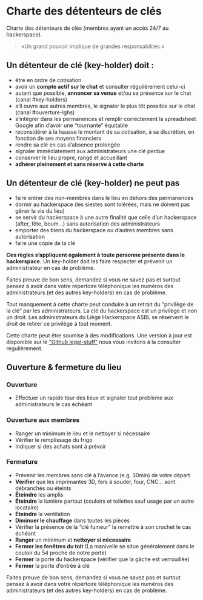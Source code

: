 # Charte des détenteurs de clés
Charte des détenteurs de clés (membres ayant un accès 24/7 au hackerspace).

> «Un grand pouvoir implique de grandes responsabilités.»

## Un détenteur de clé (key-holder) doit :

 - être en ordre de cotisation
 - avoir un **compte actif sur le chat** et consulter régulièrement celui-ci
 - autant que possible, **annoncer sa venue** et/ou sa présence sur le chat (canal #key-holders)
 - s’il ouvre aux autres membres, le signaler le plus tôt possible sur le chat (canal #ouverture-lghs)
 - s’intégrer dans les permanences et remplir correctement la spreadsheet Google afin d’avoir une “tournante” équitable
 - reconsidérer à la hausse le montant de sa cotisation, à sa discrétion, en fonction de ses moyens financiers
 - rendre sa clé en cas d’absence prolongée
 - signaler immédiatement aux administrateurs une clé perdue
 - conserver le lieu propre, rangé et accueillant
 - **adhérer pleinement et sans réserve à cette charte**

## Un détenteur de clé (key-holder) ne peut pas 

 - faire entrer des non-membres dans le lieu en dehors des permanences
 - dormir au hackerspace (les siestes sont tolérées, mais ne doivent pas gêner la vie du lieu)
 - se servir du hackerspace à une autre finalité que celle d’un hackerspace (after, fête, boum...) sans autorisation des administrateurs
 - emporter des biens du hackerspace ou d’autres membres sans autorisation
 - faire une copie de la clé

**Ces règles s’appliquent également à toute personne présente dans le hackerspace.** Un key-holder doit les faire respecter et prévenir un administrateur en cas de problème.

Faites preuve de bon sens, demandez si vous ne savez pas et surtout pensez à avoir dans votre répertoire téléphonique les numéros des administrateurs (et des autres key-holders) en cas de problème.

Tout manquement à cette charte peut conduire à un retrait du “privilège de la clé” par les administrateurs.
La clé du hackerspace est un privilège et non un droit. Les administrateurs du Liège Hackerspace ASBL se réservent le droit de retirer ce privilège à tout moment.

Cette charte peut être soumise à des modifications. Une version à jour est disponible sur le ["Github legal-stuff"](https://github.com/LgHS/legal-stuff) nous vous invitons à la consulter régulièrement.

## Ouverture & fermeture du lieu
### Ouverture
 - Effectuer un rapide tour des lieux et signaler tout problème aux administrateurs le cas échéant

### Ouverture aux membres
 - Ranger un minimum le lieu et le nettoyer si nécessaire
 - Vérifier le remplissage du frigo
 - Indiquer si des achats sont à prévoir

### Fermeture

 - Prévenir les membres sans clé à l’avance (e.g. 30min) de votre départ
 - **Vérifier** que les imprimantes 3D, fers à souder, four, CNC… sont débranchés ou éteints
 - **Éteindre** les amplis
 - **Éteindre** la lumière partout (couloirs et toilettes sauf usage par un autre locataire)
 - **Éteindre** la ventilation
 - **Diminuer le chauffage** dans toutes les pièces
 - Vérifier la présence de la “clé fumeur” la remettre à son crochet le cas échéant
 - **Ranger** un minimum et **nettoyer si nécessaire**
 - **Fermer les fenêtres du toit** (La manivelle se situe généralement dans le couloir du 54 proche de notre porte)
 - **Fermer** la porte du hackerspace (vérifier que la gâche est verrouillée)
 - **Fermer** la porte d’entrée à clé

Faites preuve de bon sens, demandez si vous ne savez pas et surtout pensez à avoir dans votre répertoire téléphonique les numéros des administrateurs (et des autres key-holders) en cas de problème.



